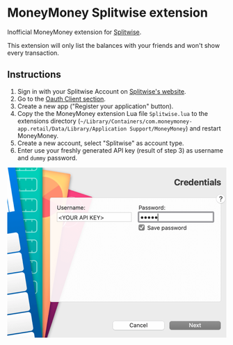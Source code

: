 MoneyMoney Splitwise extension
================================
Inofficial MoneyMoney extension for [Splitwise](https://www.splitwise.com).

This extension will only list the balances with your friends and won't show every transaction.

Instructions
-----
1. Sign in with your Splitwise Account on [Splitwise's website](https://www.splitwise.com).
2. Go to the [Oauth Client section](https://secure.splitwise.com/oauth_clients).
3. Create a new app ("Register your application" button).
4. Copy the the MoneyMoney extension Lua file `Splitwise.lua` to the extensions directory (`~/Library/Containers/com.moneymoney-app.retail/Data/Library/Application Support/MoneyMoney`) and restart MoneyMoney.
5. Create a new account, select "Splitwise" as account type.
6. Enter use your freshly generated API key (result of step 3) as username and `dummy` password.

![ScreenShot](moneymoney-splitwise.png)
